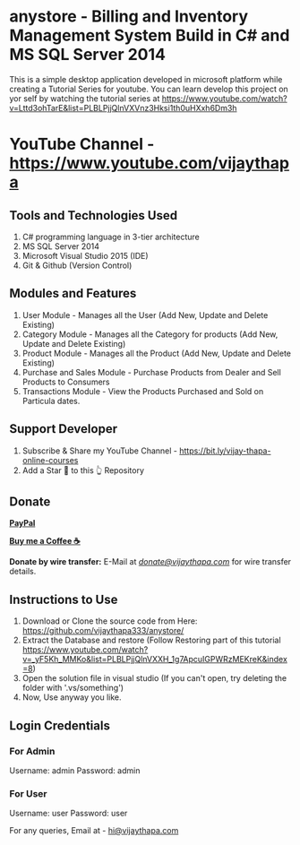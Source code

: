 # anystore - Billing and Inventory Management System Build in C# and MS SQL Server 2014

This is a simple desktop application developed in microsoft platform while creating a Tutorial Series for youtube.
You can learn develop this project on yor self by watching the tutorial series at https://www.youtube.com/watch?v=Lttd3ohTarE&list=PLBLPjjQlnVXVnz3Hksi1th0uHXxh6Dm3h

# YouTube Channel - https://www.youtube.com/vijaythapa

## Tools and Technologies Used
1. C# programming language in 3-tier architecture
2. MS SQL Server 2014 
3. Microsoft Visual Studio 2015 (IDE)
4. Git & Github (Version Control)

## Modules and Features
1. User Module - Manages all the User (Add New, Update and Delete Existing)
3. Category Module - Manages all the Category for products (Add New, Update and Delete Existing)
4. Product Module - Manages all the Product (Add New, Update and Delete Existing)
5. Purchase and Sales Module - Purchase Products from Dealer and Sell Products to Consumers
6. Transactions Module - View the Products Purchased and Sold on Particula dates.



## Support Developer
1. Subscribe & Share my YouTube Channel - https://bit.ly/vijay-thapa-online-courses
2. Add a Star 🌟  to this 👆 Repository


## Donate

**[PayPal](https://bit.ly/support-vijay-thapa)**

**[Buy me a Coffee  ☕️](https://www.buymeacoffee.com/vijaythapa)**

**Donate by wire transfer:** E-Mail at *donate@vijaythapa.com* for wire transfer details. 


## Instructions to Use
1. Download or Clone the source code from Here: https://github.com/vijaythapa333/anystore/
2. Extract the Database and restore (Follow Restoring part of this tutorial  https://www.youtube.com/watch?v=_yF5Kh_MMKo&list=PLBLPjjQlnVXXH_1g7ApcuIGPWRzMEKreK&index=8)
3. Open the solution file in visual studio (If you can't open, try deleting the folder with '.vs/something')
4. Now, Use anyway you like.

## Login Credentials
### For Admin
Username: admin
Password: admin

### For User
Username: user
Password: user

For any queries, Email at - hi@vijaythapa.com
